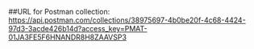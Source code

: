 ##URL for Postman collection:
https://api.postman.com/collections/38975697-4b0be20f-4c68-4424-97d3-3acde426b14d?access_key=PMAT-01JA3FE5F6HNANDR8H8ZAAVSP3
